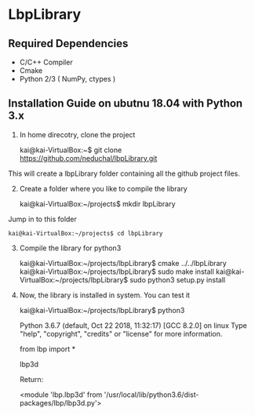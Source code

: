 LbpLibrary
==========

Required Dependencies
---------------------
* C/C++ Compiler 
* Cmake
* Python 2/3 ( NumPy, ctypes )

Installation Guide on ubutnu 18.04 with Python 3.x
-------------------------------
1. In home direcotry, clone the project

	kai@kai-VirtualBox:~$ git clone https://github.com/neduchal/lbpLibrary.git

This will create a lbpLibrary folder containing all the github project files.

2. Create a folder where you like to compile the library

	kai@kai-VirtualBox:~/projects$ mkdir lbpLibrary
	
Jump in to this folder

	kai@kai-VirtualBox:~/projects$ cd lbpLibrary
	
3. Compile the library for python3

	kai@kai-VirtualBox:~/projects/lbpLibrary$ cmake ../../lbpLibrary
	kai@kai-VirtualBox:~/projects/lbpLibrary$ sudo make install
	kai@kai-VirtualBox:~/projects/lbpLibrary$ sudo python3 setup.py install

4. Now, the library is installed in system. You can test it

	kai@kai-VirtualBox:~/projects/lbpLibrary$ python3

	Python 3.6.7 (default, Oct 22 2018, 11:32:17) 
	[GCC 8.2.0] on linux
	Type "help", "copyright", "credits" or "license" for more information.
	
	from lbp import *
	
	lbp3d
	
	Return:
	
	<module 'lbp.lbp3d' from '/usr/local/lib/python3.6/dist-packages/lbp/lbp3d.py'>
